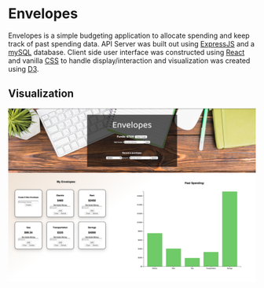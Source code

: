 # Envelopes

Envelopes is a simple budgeting application to allocate spending and keep track of past spending data. API Server was built out using [ExpressJS](https://expressjs.com/) and a [mySQL](https://www.mysql.com/) database. Client side user interface was constructed using [React](https://reactjs.org/) and vanilla [CSS](https://developer.mozilla.org/en-US/docs/Web/CSS) to handle display/interaction and visualization was created using [D3](https://d3js.org/).

## Visualization
![envelopes_visualization](https://github.com/iwantmyhatback/envelopes/blob/master/img/Screen%20Shot%202020-04-29%20at%207.07.43%20PM.png)
